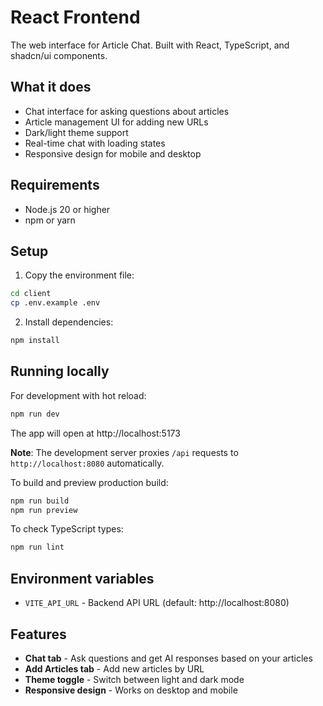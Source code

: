 # React Frontend

The web interface for Article Chat. Built with React, TypeScript, and shadcn/ui components.

## What it does

- Chat interface for asking questions about articles
- Article management UI for adding new URLs
- Dark/light theme support
- Real-time chat with loading states
- Responsive design for mobile and desktop

## Requirements

- Node.js 20 or higher
- npm or yarn

## Setup

1. Copy the environment file:
```bash
cd client
cp .env.example .env
```

2. Install dependencies:
```bash
npm install
```

## Running locally

For development with hot reload:
```bash
npm run dev
```

The app will open at http://localhost:5173

**Note**: The development server proxies `/api` requests to `http://localhost:8080` automatically.

To build and preview production build:
```bash
npm run build
npm run preview
```

To check TypeScript types:
```bash
npm run lint
```

## Environment variables

- `VITE_API_URL` - Backend API URL (default: http://localhost:8080)

## Features

- **Chat tab** - Ask questions and get AI responses based on your articles
- **Add Articles tab** - Add new articles by URL
- **Theme toggle** - Switch between light and dark mode
- **Responsive design** - Works on desktop and mobile